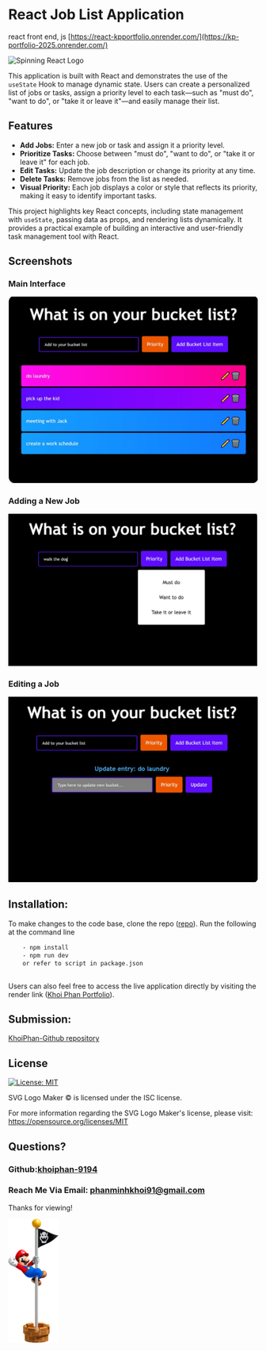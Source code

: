 # React Job List Application
react front end, js
[https://react-kpportfolio.onrender.com/](https://kp-portfolio-2025.onrender.com/)

<img src="https://media.giphy.com/media/eNAsjO55tPbgaor7ma/giphy.gif" alt="Spinning React Logo" width="120" />

This application is built with React and demonstrates the use of the `useState` Hook to manage dynamic state. Users can create a personalized list of jobs or tasks, assign a priority level to each task—such as "must do", "want to do", or "take it or leave it"—and easily manage their list.

## Features

- **Add Jobs:** Enter a new job or task and assign it a priority level.
- **Prioritize Tasks:** Choose between "must do", "want to do", or "take it or leave it" for each job.
- **Edit Tasks:** Update the job description or change its priority at any time.
- **Delete Tasks:** Remove jobs from the list as needed.
- **Visual Priority:** Each job displays a color or style that reflects its priority, making it easy to identify important tasks.

This project highlights key React concepts, including state management with `useState`, passing data as props, and rendering lists dynamically. It provides a practical example of building an interactive and user-friendly task management tool with React.

## Screenshots

### Main Interface
![Main Interface](./img/s1.jpg)

### Adding a New Job
![Add Job](./img/s2.jpg)

### Editing a Job
![Edit Job](./img/s3.jpg)


## Installation:


To make changes to the code base, clone the repo ([repo](https://github.com/khoiphan-9194/React-BucketList/)).
 Run the following at the command line
```
    - npm install
    - npm run dev
    or refer to script in package.json
    
```

Users can also feel free to access the live application directly by visiting the render link ([Khoi Phan Portfolio](https://kp-portfolio-2025.onrender.com/)).

## Submission:
 [KhoiPhan-Github repository](https://github.com/khoiphan-9194/React-BucketList)

## License
[![License: MIT](https://img.shields.io/badge/license-MIT-red)](https://opensource.org/licenses/MIT)

SVG Logo Maker © is licensed under the ISC license.  

For more information regarding the SVG Logo Maker's license, please visit: 
https://opensource.org/licenses/MIT

  
## Questions?
  
### Github:[khoiphan-9194](https://github.com/khoiphan-9194)
  
### Reach Me Via Email: phanminhkhoi91@gmail.com

Thanks for viewing!

<img src="https://raw.githubusercontent.com/its-jefe/image-hosting/main/goal-pole.png" width="20%">